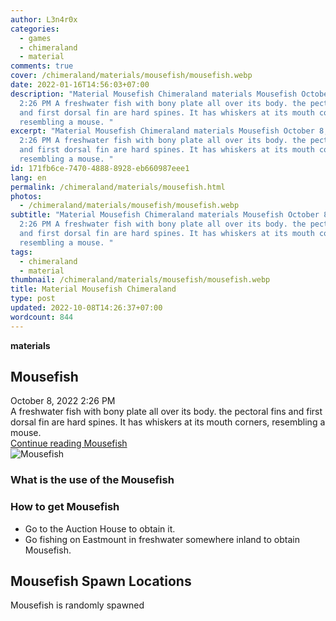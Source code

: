 ```yaml
---
author: L3n4r0x
categories:
  - games
  - chimeraland
  - material
comments: true
cover: /chimeraland/materials/mousefish/mousefish.webp
date: 2022-01-16T14:56:03+07:00
description: "Material Mousefish Chimeraland materials Mousefish October 8, 2022
  2:26 PM A freshwater fish with bony plate all over its body. the pectoral fins
  and first dorsal fin are hard spines. It has whiskers at its mouth corners,
  resembling a mouse. "
excerpt: "Material Mousefish Chimeraland materials Mousefish October 8, 2022
  2:26 PM A freshwater fish with bony plate all over its body. the pectoral fins
  and first dorsal fin are hard spines. It has whiskers at its mouth corners,
  resembling a mouse. "
id: 171fb6ce-7470-4888-8928-eb660987eee1
lang: en
permalink: /chimeraland/materials/mousefish.html
photos:
  - /chimeraland/materials/mousefish/mousefish.webp
subtitle: "Material Mousefish Chimeraland materials Mousefish October 8, 2022
  2:26 PM A freshwater fish with bony plate all over its body. the pectoral fins
  and first dorsal fin are hard spines. It has whiskers at its mouth corners,
  resembling a mouse. "
tags:
  - chimeraland
  - material
thumbnail: /chimeraland/materials/mousefish/mousefish.webp
title: Material Mousefish Chimeraland
type: post
updated: 2022-10-08T14:26:37+07:00
wordcount: 844
---
```


<link
  rel="stylesheet"
  href="https://rawcdn.githack.com/dimaslanjaka/Web-Manajemen/870a349/css/bootstrap-5-3-0-alpha3-wrapper.css"
/>
<section id="bootstrap-wrapper">
  <div data-bs-theme="dark">
    <div
      class="row g-0 border rounded overflow-hidden flex-md-row mb-4 shadow-sm position-relative bg-dark text-light"
    >
      <div class="col p-4 d-flex flex-column position-static">
        <strong class="d-inline-block mb-2 text-success">materials</strong>
        <h2 class="mb-0">Mousefish</h2>
        <div class="mb-1 text-muted">October 8, 2022 2:26 PM</div>
        <div class="mb-2 border p-1">
          A freshwater fish with bony plate all over its body. the pectoral fins
          and first dorsal fin are hard spines. It has whiskers at its mouth
          corners, resembling a mouse.
        </div>
        <a
          href="/chimeraland/materials/mousefish.html"
          class="stretched-link d-none text-primary"
          >Continue reading Mousefish</a
        >
      </div>
      <div class="col-auto d-none d-md-block d-lg-block">
        <img
          src="https://www.webmanajemen.com/chimeraland/materials/mousefish/mousefish.webp"
          alt="Mousefish"
        />
      </div>
    </div>
    <div class="row">
      <div class="col-lg-6 col-12 mb-2">
        <div class="card">
          <div class="card-body">
            <h3 class="card-title">What is the use of the Mousefish</h3>
            <div class="card-text"><ul></ul></div>
          </div>
        </div>
      </div>
      <div class="col-lg-6 col-12 mb-2">
        <div class="card">
          <div class="card-body">
            <h3 class="card-title">How to get Mousefish</h3>
            <div class="card-text">
              <ul>
                <li>Go to the Auction House to obtain it.</li>
                <li>
                  Go fishing on Eastmount in freshwater somewhere inland to
                  obtain Mousefish.
                </li>
              </ul>
            </div>
          </div>
        </div>
      </div>
      <div class="col-12 mb-2">
        <h2>Mousefish Spawn Locations</h2>
        <p>Mousefish is randomly spawned</p>
      </div>
    </div>
  </div>
</section>